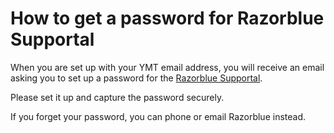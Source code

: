 # How to get a password for Razorblue Supportal

When you are set up with your YMT email address, you will receive an email asking you to set up a password for the [Razorblue Supportal](https://supportal.razorblue.com/auth/ "Razorblue Supportal").

Please set it up and capture the password securely.

If you forget your password, you can phone or email Razorblue instead.